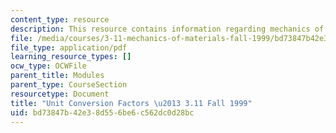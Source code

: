 ```yaml
---
content_type: resource
description: This resource contains information regarding mechanics of materials.
file: /media/courses/3-11-mechanics-of-materials-fall-1999/bd73847b42e38d556be6c562dc0d28bc_MIT3_11F99_units.pdf
file_type: application/pdf
learning_resource_types: []
ocw_type: OCWFile
parent_title: Modules
parent_type: CourseSection
resourcetype: Document
title: "Unit Conversion Factors \u2013 3.11 Fall 1999"
uid: bd73847b-42e3-8d55-6be6-c562dc0d28bc
---
```

